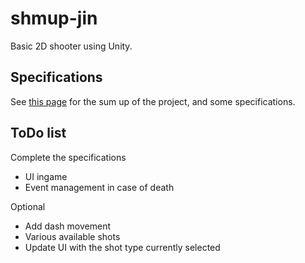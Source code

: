 # shmup-jin #
Basic 2D shooter using Unity.

## Specifications ##

See [this page](http://www.ensiie.fr/~guillaume.bouyer/JIN/GPFGEA/Schmup%202017-2018.pdf) for the sum up of the project, and some specifications.

## ToDo list ##

Complete the specifications
* UI ingame
* Event management in case of death


Optional 
* Add dash movement
* Various available shots
* Update UI with the shot type currently selected